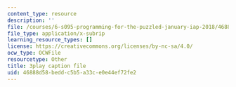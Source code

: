 ```yaml
---
content_type: resource
description: ''
file: /courses/6-s095-programming-for-the-puzzled-january-iap-2018/46888d58beddc5b5a33ce0e44ef72fe2_Fp7usgx_CvM.srt
file_type: application/x-subrip
learning_resource_types: []
license: https://creativecommons.org/licenses/by-nc-sa/4.0/
ocw_type: OCWFile
resourcetype: Other
title: 3play caption file
uid: 46888d58-bedd-c5b5-a33c-e0e44ef72fe2
---
```

